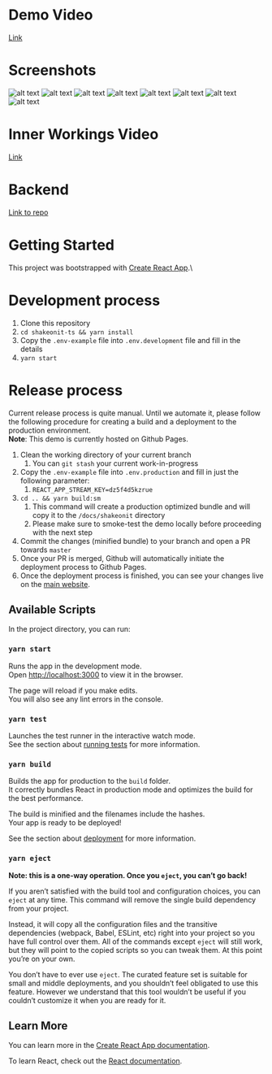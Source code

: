 # Demo Video
[Link](https://drive.google.com/file/d/1WaO2sbvPTXgIwfOsTfqoDw5Q7URc6gfa/view?usp=sharing)

# Screenshots
![alt text](screenshots/photo_1_2025-09-07_11-40-10.jpg)
![alt text](screenshots/photo_2_2025-09-07_11-40-10.jpg)
![alt text](screenshots/photo_3_2025-09-07_11-40-10.jpg)
![alt text](screenshots/photo_4_2025-09-07_11-40-10.jpg)
![alt text](screenshots/photo_5_2025-09-07_11-40-10.jpg)
![alt text](screenshots/photo_6_2025-09-07_11-40-10.jpg)
![alt text](screenshots/photo_7_2025-09-07_11-40-10.jpg)
![alt text](screenshots/photo_8_2025-09-07_11-40-10.jpg)

# Inner Workings Video
[Link](https://youtu.be/noPm6m9mNHc)

# Backend
[Link to repo](https://github.com/AnmayG/datachat-api)



# Getting Started

This project was bootstrapped with [Create React App](https://github.com/facebook/create-react-app).\

# Development process

1. Clone this repository
2. `cd shakeonit-ts && yarn install`
3. Copy the `.env-example` file into `.env.development` file and fill in the details
4. `yarn start`

# Release process

Current release process is quite manual. Until we automate it, please follow the following procedure for creating a build and a deployment to the production environment.\
**Note**: This demo is currently hosted on Github Pages.

1. Clean the working directory of your current branch
   1. You can `git stash` your current work-in-progress
2. Copy the `.env-example` file into `.env.production` and fill in just the following parameter:
   1. `REACT_APP_STREAM_KEY=dz5f4d5kzrue`
3. `cd .. && yarn build:sm`
   1. This command will create a production optimized bundle and will copy it to the `/docs/shakeonit` directory
   2. Please make sure to smoke-test the demo locally before proceeding with the next step
4. Commit the changes (minified bundle) to your branch and open a PR towards `master`
5. Once your PR is merged, Github will automatically initiate the deployment process to Github Pages.
6. Once the deployment process is finished, you can see your changes live on the [main website](https://getstream.io/chat/demos/messaging/).

## Available Scripts

In the project directory, you can run:

### `yarn start`

Runs the app in the development mode.\
Open [http://localhost:3000](http://localhost:3000) to view it in the browser.

The page will reload if you make edits.\
You will also see any lint errors in the console.

### `yarn test`

Launches the test runner in the interactive watch mode.\
See the section about [running tests](https://facebook.github.io/create-react-app/docs/running-tests) for more information.

### `yarn build`

Builds the app for production to the `build` folder.\
It correctly bundles React in production mode and optimizes the build for the best performance.

The build is minified and the filenames include the hashes.\
Your app is ready to be deployed!

See the section about [deployment](https://facebook.github.io/create-react-app/docs/deployment) for more information.

### `yarn eject`

**Note: this is a one-way operation. Once you `eject`, you can’t go back!**

If you aren’t satisfied with the build tool and configuration choices, you can `eject` at any time. This command will remove the single build dependency from your project.

Instead, it will copy all the configuration files and the transitive dependencies (webpack, Babel, ESLint, etc) right into your project so you have full control over them. All of the commands except `eject` will still work, but they will point to the copied scripts so you can tweak them. At this point you’re on your own.

You don’t have to ever use `eject`. The curated feature set is suitable for small and middle deployments, and you shouldn’t feel obligated to use this feature. However we understand that this tool wouldn’t be useful if you couldn’t customize it when you are ready for it.

## Learn More

You can learn more in the [Create React App documentation](https://facebook.github.io/create-react-app/docs/getting-started).

To learn React, check out the [React documentation](https://reactjs.org/).
